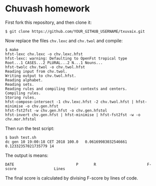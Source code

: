 # Chuvash homework

First fork this repository, and then clone it:

```
$ git clone https://github.com/YOUR_GITHUB_USERNAME/txuvaix.git
```

Now replace the files `chv.lexc` and `chv.twol` and compile:

```
$ make
hfst-lexc chv.lexc -o chv.lexc.hfst
hfst-lexc: warning: Defaulting to OpenFst tropical type
Root...1 CASES...2 PLURAL...2 N...1 Nouns...
hfst-twolc chv.twol -o chv.twol.hfst
Reading input from chv.twol.
Writing output to chv.twol.hfst.
Reading alphabet.
Reading sets.
Reading rules and compiling their contexts and centers.
Compiling rules.
Storing rules.
hfst-compose-intersect -1 chv.lexc.hfst -2 chv.twol.hfst | hfst-minimise -o chv.gen.hfst
hfst-fst2fst -w chv.gen.hfst -o chv.gen.hfstol
hfst-invert chv.gen.hfst | hfst-minimise | hfst-fst2fst -w -o chv.mor.hfstol
```

Then run the test script:

```
$ bash test.sh 
dc gen 10 19:00:18 CET 2018	100.0	0.06169983032546661	0.12332357021735779	14
```

The output is means:

```
DATE                            P       R                       F-score                 Lines
```

The final score is calculated by divising F-score by lines of code. 
